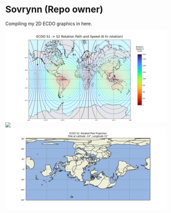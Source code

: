 # Sovrynn (Repo owner)

Compiling my 2D ECDO graphics in here.

![](img/rotation.png)
![](img/bulge.png)
![](img/s2.png)